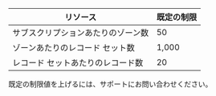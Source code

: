 
| リソース | 既定の制限 
--- | ---
| サブスクリプションあたりのゾーン数 | 50
| ゾーンあたりのレコード セット数| 1,000
| レコード セットあたりのレコード数| 20

既定の制限値を上げるには、サポートにお問い合わせください。

<!---HONumber=Oct15_HO3-->